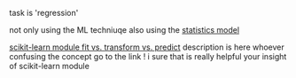 task is 'regression'


not only using the ML techniuqe also using the [statistics model](https://ichi.pro/ko/eum-ihang-hoegwi-bunseog-dangyebyeol-gaideu-274397704955316)


[scikit-learn module fit vs. transform vs. predict](https://www.analyticsvidhya.com/blog/2021/04/sklearn-objects-fit-vs-transform-vs-fit_transform-vs-predict-in-scikit-learn/) description is here whoever confusing the concept go to the link ! i sure that is really helpful your insight of scikit-learn module 
